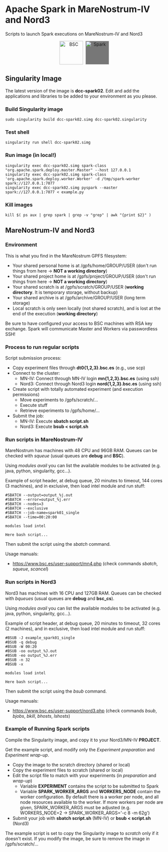 # Apache Spark in MareNostrum-IV and Nord3
Scripts to launch Spark executions on MareNostrum-IV and Nord3

<center><img title="BSC Logo" alt="BSC" height="75" src="http://dmcan.bsc.es/images/cropped-BSC-Logo2.jpg">&nbsp;
<img title="Spark Logo" alt="Spark" style="background-color: #777;" height="75" src="http://dcai.bsc.es/images/spark-white.png">
</center>

## Singularity Image
The latest version of the image is **dcc-spark02**. Edit and add the applications and libraries to be added to your environment as you please.

### Build Singularity image
```
sudo singularity build dcc-spark02.simg dcc-spark02.singularity
```

### Test shell
```
singularity run shell dcc-spark02.simg 
```

### Run image (in local!)
```
singularity exec dcc-spark02.simg spark-class "org.apache.spark.deploy.master.Master" --host 127.0.0.1
singularity exec dcc-spark02.simg spark-class 'org.apache.spark.deploy.worker.Worker' -d /tmp/spark-worker spark://127.0.0.1:7077
singularity exec dcc-spark02.simg pyspark --master spark://127.0.0.1:7077 < example.py
```

### Kill images
```
kill $( ps aux | grep spark | grep -v "grep" | awk "{print $2}" )
```

## MareNostrum-IV and Nord3

### Environment
This is what you find in the MareNostrum GPFS filesystem:

* Your shared personal home is at /gpfs/home/GROUP/USER (don't run things from here → **NOT a working directory**)
* Your shared project home is at /gpfs/project/GROUP/USER (don't run things from here → **NOT a working directory**)
* Your shared scratch is at /gpfs/scratch/GROUP/USER (**working directory**. It is temporary storage, without backup)
* Your shared archive is at /gpfs/archive/GROUP/USER (long term storage)
* Local scratch is only seen locally (not shared scratch), and is lost at the end of the execution (**working directory**)

Be sure to have configured your access to BSC machines with RSA key exchange. Spark will communicate Master and Workers via passwordless SSH!

### Process to run regular scripts

Script submission process:
* Copy experiment files through **dt0{1,2,3}.bsc.es** (e.g., use scp)
* Connect to the cluster:
  * MN-IV: Connect through MN-IV login **mn{1,2,3}.bsc.es** (using ssh)
  * Nord3: Connect through Nord3 login **nord{1,2,3}.bsc.es** (using ssh)
* Create script with totally automated experiment (and execution permissions)
  * Move experiments to /gpfs/scratch/...
  * Execute stuff
  * Retrieve experiments to /gpfs/home/...
* Submit the job:
  * MN-IV: Execute **sbatch script.sh**
  * Nord3: Execute **bsub < script.sh**


### Run scripts in MareNostrum-IV

MareNostrum has machines with 48 CPU and 96GB RAM. Queues can be checked with _squeue_ (usual queues are **debug** and **BSC**).

Using _modules avail_ you can list the available modules to be activated (e.g. java, python, singularity, gcc...).

Example of script header, at debug queue, 20 minutes to timeout, 144 cores (3 machines), and in exclusive, then load intel module and run stuff:
```
#SBATCH --output=output_%j.out
#SBATCH --error=output_%j.err
#SBATCH --nodes=3
#SBATCH --exclusive
#SBATCH --job-name=spark01_single
#SBATCH --time=00:20:00

modules load intel

Here bash script...
```

Then submit the script using the _sbatch_ command.

Usage manuals:
* https://www.bsc.es/user-support/mn4.php (check commands _sbatch_, _squeue_, _scancel_)

### Run scripts in Nord3

Nord3 has machines with 16 CPU and 127GB RAM. Queues can be checked with _bqueues_ (usual queues are **debug** and **bsc_cs**).

Using _modules avail_ you can list the available modules to be activated (e.g. java, python, singularity, gcc...).

Example of script header, at debug queue, 20 minutes to timeout, 32 cores (2 machines), and in exclusive, then load intel module and run stuff:
```
#BSUB -J example_spark01_single
#BSUB -q debug 
#BSUB -W 00:20
#BSUB -oo output_%J.out
#BSUB -eo output_%J.err
#BSUB -n 32 
#BSUB -x

modules load intel

Here bash script...
```

Then submit the script using the _bsub_ command.

Usage manuals:
* https://www.bsc.es/user-support/nord3.php (check commands _bsub_, _bjobs_, _bkill_, _bhosts_, _lshosts_)

### Example of Running Spark scripts

Compile the Singularity image, and copy it to your Nord3/MN-IV **PROJECT**.

Get the example script, and modify only the *Experiment preparation* and *Experiment wrap-up*.
* Copy the image to the scratch directory (shared or local)
* Copy the experiment files to scratch (shared or local)
* Edit the script file to match with your experiments (in *preparation* and *wrap-up*)
  * Variable **EXPERIMENT** contains the script to be submitted to Spark
  * Variable **SPARK_WORKER_ARGS** and **WORKERS_NODE** contain the worker configuration. By default there is a worker per node, and all node resources available to the worker. If more workers per node are given, SPARK_WORKER_ARGS must be adjusted (e.g. WORKERS_NODE=2 → SPARK_WORKER_ARGS='-c 8 -m 62g')
* Submit your job with **sbatch script.sh** (MN-IV) or **bsub < script.sh** (Nord3)

The example script is set to copy the Singularity image to _scratch_ only if it doesn't exist. If you modify the image, be sure to remove the image in /gpfs/scratch/...

